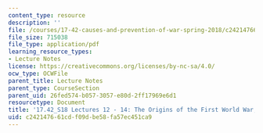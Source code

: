 ```yaml
---
content_type: resource
description: ''
file: /courses/17-42-causes-and-prevention-of-war-spring-2018/c242147661cdf09dbe58fa57ec451ca9_MIT17_42S18_lec12-14_WWI_I.pdf
file_size: 715038
file_type: application/pdf
learning_resource_types:
- Lecture Notes
license: https://creativecommons.org/licenses/by-nc-sa/4.0/
ocw_type: OCWFile
parent_title: Lecture Notes
parent_type: CourseSection
parent_uid: 26fed574-b057-3057-e80d-2ff17969e6d1
resourcetype: Document
title: '17.42_S18 Lectures 12 - 14: The Origins of the First World War, Part I'
uid: c2421476-61cd-f09d-be58-fa57ec451ca9
---
```

